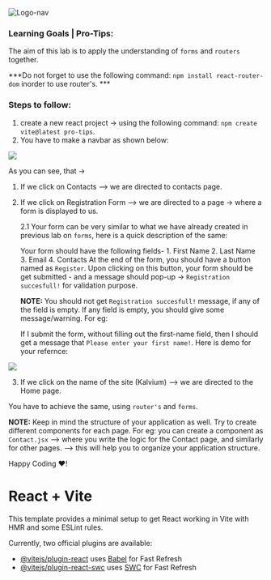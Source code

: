 ![Logo-nav](https://s3.ap-south-1.amazonaws.com/kalvi-education.github.io/front-end-web-development/Kalvium-Logo.png)

### Learning Goals | Pro-Tips:

The aim of this lab is to apply the understanding of `forms` and `routers` together.

***Do not forget to use the following command: `npm install react-router-dom` inorder to use router's. ***

### Steps to follow:

1. create a new react project -> using the following command: `npm create vite@latest pro-tips`.
2. You have to make a navbar as shown below:

![](https://s3.ap-south-1.amazonaws.com/kalvi-education.github.io/front-end-web-development/react-routers-forms.gif)

As you can see, that ->

1. If we click on Contacts --> we are directed to contacts page.
2. If we click on Registration Form --> we are directed to a page -> where a form is displayed to us.

    2.1  Your form can be very similar to what we have already created in previous lab on `forms`, here is a quick description of the same:

    Your form should have the following fields-
        1. First Name
        2. Last Name
        3. Email
        4. Contacts
        At the end of the form, you should have a button named as `Register`. Upon clicking on this button, your form should be get submitted - and a message should pop-up -> `Registration succesfull!` for validation purpose.

      **NOTE:** You should not get `Registration succesfull!` message, if any of the field is empty. If any field is empty, you should give some message/warning. For eg:

      If I submit the form, without filling out the first-name field, then I should get a message that `Please enter your first name!`.
      Here is demo for your refernce:


![](https://s3.ap-south-1.amazonaws.com/kalvi-education.github.io/front-end-web-development/form-react.gif)


3. If we click on the name of the site (Kalvium) --> we are directed to the Home page.

You have to achieve the same, using `router's` and `forms`.

**NOTE:** Keep in mind the structure of your application as well. Try to create different components for each page.
For eg: you can create a component as `Contact.jsx` --> where you write the logic for the Contact page, and similarly for other pages. --> this will help you to organize your application structure.


Happy Coding ❤️!







# React + Vite

This template provides a minimal setup to get React working in Vite with HMR and some ESLint rules.

Currently, two official plugins are available:

- [@vitejs/plugin-react](https://github.com/vitejs/vite-plugin-react/blob/main/packages/plugin-react/README.md) uses [Babel](https://babeljs.io/) for Fast Refresh
- [@vitejs/plugin-react-swc](https://github.com/vitejs/vite-plugin-react-swc) uses [SWC](https://swc.rs/) for Fast Refresh
